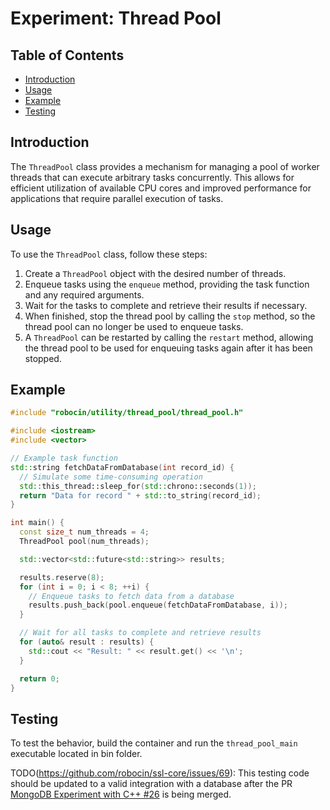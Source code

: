 # Experiment: Thread Pool

## Table of Contents
- [Introduction](#Introduction)
- [Usage](#Usage)
- [Example](#Example)
- [Testing](#Testing)

## Introduction

The `ThreadPool` class provides a mechanism for managing a pool of worker threads that can execute arbitrary tasks concurrently. This allows for efficient utilization of available CPU cores and improved performance for applications that require parallel execution of tasks.

## Usage

To use the `ThreadPool` class, follow these steps:
1. Create a `ThreadPool` object with the desired number of threads.
2. Enqueue tasks using the `enqueue` method, providing the task function and any required arguments.
3. Wait for the tasks to complete and retrieve their results if necessary.
4. When finished, stop the thread pool by calling the `stop` method, so the thread pool can no longer be used to enqueue tasks.
5. A `ThreadPool` can be restarted by calling the `restart` method, allowing the thread pool to be used for enqueuing tasks again after it has been stopped.

## Example

```cpp
#include "robocin/utility/thread_pool/thread_pool.h"

#include <iostream>
#include <vector>

// Example task function
std::string fetchDataFromDatabase(int record_id) {
  // Simulate some time-consuming operation
  std::this_thread::sleep_for(std::chrono::seconds(1));
  return "Data for record " + std::to_string(record_id);
}

int main() {
  const size_t num_threads = 4;
  ThreadPool pool(num_threads);

  std::vector<std::future<std::string>> results;

  results.reserve(8);
  for (int i = 0; i < 8; ++i) {
    // Enqueue tasks to fetch data from a database
    results.push_back(pool.enqueue(fetchDataFromDatabase, i));
  }

  // Wait for all tasks to complete and retrieve results
  for (auto& result : results) {
    std::cout << "Result: " << result.get() << '\n';
  }

  return 0;
}
```

## Testing

To test the behavior, build the container and run the `thread_pool_main` executable located in bin folder. 

TODO(https://github.com/robocin/ssl-core/issues/69): This testing code should be updated to a valid integration with a database after the PR [MongoDB Experiment with C++ #26](https://github.com/robocin/ssl-core/pull/26) is being merged.